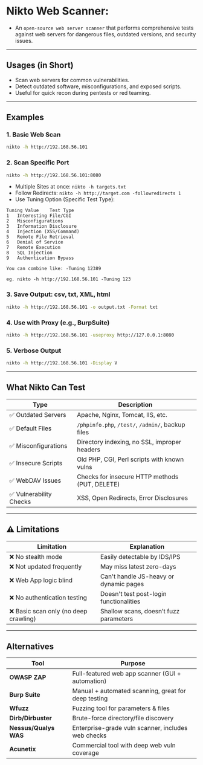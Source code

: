 # Nikto Web Scanner: 
- An `open-source web server scanner` that performs comprehensive tests against web servers for dangerous files, outdated versions, and security issues.

---

## Usages (in Short)
- Scan web servers for common vulnerabilities.
- Detect outdated software, misconfigurations, and exposed scripts.
- Useful for quick recon during pentests or red teaming.

---

## Examples

### 1. Basic Web Scan
```bash
nikto -h http://192.168.56.101
```

### 2. Scan Specific Port
```bash
nikto -h http://192.168.56.101:8080
```

- Multiple Sites at once: `nikto -h targets.txt`
- Follow Redirects: `nikto -h http://target.com -followredirects 1`
- Use Tuning Option (Specific Test Type):
```
Tuning Value	Test Type
1	Interesting File/CGI
2	Misconfigurations
3	Information Disclosure
4	Injection (XSS/Command)
5	Remote File Retrieval
6	Denial of Service
7	Remote Execution
8	SQL Injection
9	Authentication Bypass

You can combine like: -Tuning 12389

eg. nikto -h http://192.168.56.101 -Tuning 123
```

### 3. Save Output: csv, txt, XML, html
```bash
nikto -h http://192.168.56.101 -o output.txt -Format txt
```

### 4. Use with Proxy (e.g., BurpSuite)
```bash
nikto -h http://192.168.56.101 -useproxy http://127.0.0.1:8080
```

### 5. Verbose Output
```bash
nikto -h http://192.168.56.101 -Display V
```

---

## What Nikto Can Test

| Type                  | Description                                           |
|-----------------------|-------------------------------------------------------|
| ✅ Outdated Servers    | Apache, Nginx, Tomcat, IIS, etc.                      |
| ✅ Default Files       | `/phpinfo.php`, `/test/`, `/admin/`, backup files    |
| ✅ Misconfigurations   | Directory indexing, no SSL, improper headers         |
| ✅ Insecure Scripts    | Old PHP, CGI, Perl scripts with known vulns          |
| ✅ WebDAV Issues       | Checks for insecure HTTP methods (PUT, DELETE)       |
| ✅ Vulnerability Checks| XSS, Open Redirects, Error Disclosures               |

---

## ⚠️ Limitations

| Limitation                          | Explanation                                       |
|------------------------------------|---------------------------------------------------|
| ❌ No stealth mode                 | Easily detectable by IDS/IPS                      |
| ❌ Not updated frequently          | May miss latest zero-days                         |
| ❌ Web App logic blind             | Can't handle JS-heavy or dynamic pages            |
| ❌ No authentication testing       | Doesn't test post-login functionalities           |
| ❌ Basic scan only (no deep crawling) | Shallow scans, doesn’t fuzz parameters          |

---

## Alternatives

| Tool         | Purpose                                             |
|--------------|-----------------------------------------------------|
| **OWASP ZAP**| Full-featured web app scanner (GUI + automation)    |
| **Burp Suite** | Manual + automated scanning, great for deep testing |
| **Wfuzz**     | Fuzzing tool for parameters & files                 |
| **Dirb/Dirbuster** | Brute-force directory/file discovery           |
| **Nessus/Qualys WAS**     | Enterprise-grade vuln scanner, includes web checks|
| **Acunetix**   | Commercial tool with deep web vuln coverage        |

